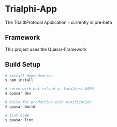# Trialphi-App

The TrialΦProtocol Application - currently in pre-beta

## Framework

This project uses the Quasar-Framework

## Build Setup

``` bash
# install dependencies
$ npm install

# serve with hot reload at localhost:8080
$ quasar dev

# build for production with minification
$ quasar build

# lint code
$ quasar lint
```
